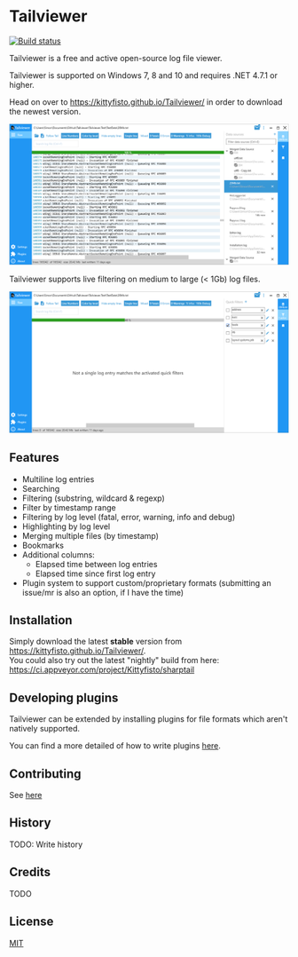 # Tailviewer

[![Build status](https://ci.appveyor.com/api/projects/status/mripd18s222ue6gm?svg=true)](https://ci.appveyor.com/project/Kittyfisto/sharptail)  

Tailviewer is a free and active open-source log file viewer.

Tailviewer is supported on Windows 7, 8 and 10 and requires .NET 4.7.1 or higher.

Head on over to https://kittyfisto.github.io/Tailviewer/ in order to download the newest version.

![Tailviewer application](/Screenshot1.png?raw=true)  

Tailviewer supports live filtering on medium to large (< 1Gb) log files.

![Live filtering](/Screenshot2.png?raw=true)

## Features

- Multiline log entries
- Searching
- Filtering (substring, wildcard & regexp)
- Filter by timestamp range
- Filtering by log level (fatal, error, warning, info and debug)
- Highlighting by log level
- Merging multiple files (by timestamp)
- Bookmarks
- Additional columns:
   - Elapsed time between log entries
   - Elapsed time since first log entry
- Plugin system to support custom/proprietary formats (submitting an issue/mr is also an option, if I have the time)

## Installation

Simply download the latest **stable** version from https://kittyfisto.github.io/Tailviewer/.  
You could also try out the latest "nightly" build from here: https://ci.appveyor.com/project/Kittyfisto/sharptail

## Developing plugins

Tailviewer can be extended by installing plugins for file formats which aren't natively supported.

You can find a more detailed of how to write plugins [here](docs/DevelopingPlugins.md).

## Contributing

See [here](CONTRIBUTING.md)

## History

TODO: Write history

## Credits

TODO

## License

[MIT](http://opensource.org/licenses/MIT)
